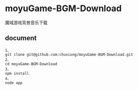 # moyuGame-BGM-Download
 魔域游戏背景音乐下载



## document
```shell
1、
git clone git@github.com:chuxiong/moyuGame-BGM-Download.git
2、
cd moyuGame-BGM-Download
3、
npm install
4、
node app
```


